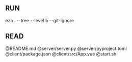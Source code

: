 ## RUN
eza . --tree --level 5 --git-ignore

## READ
@README.md
@server/server.py
@server/pyproject.toml
@client/package.json
@client/src/App.vue
@start.sh

